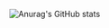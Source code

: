 ![Anurag's GitHub stats](https://github-readme-stats.vercel.app/api?username=Dolentec&count_private=true)
